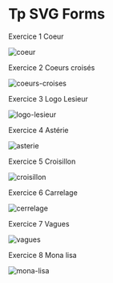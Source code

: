 # Tp SVG Forms

Exercice 1 Coeur

![coeur](https://user-images.githubusercontent.com/49000243/55101966-a8115b80-50c5-11e9-8ac7-3aa0a3a9117b.png)

Exercice 2 Coeurs croisés

![coeurs-croises](https://user-images.githubusercontent.com/49000243/55102098-eeff5100-50c5-11e9-9b4a-c28132f7eb25.png)

Exercice 3 Logo Lesieur

![logo-lesieur](https://user-images.githubusercontent.com/49000243/55102125-ff173080-50c5-11e9-9b3d-0f583314befd.png)

Exercice 4 Astérie

![asterie](https://user-images.githubusercontent.com/49000243/55102150-0f2f1000-50c6-11e9-8845-ba87a2161234.png)

Exercice 5 Croisillon

![croisillon](https://user-images.githubusercontent.com/49000243/55102184-24a43a00-50c6-11e9-8241-066164652ca1.png)

Exercice 6 Carrelage

![cerrelage](https://user-images.githubusercontent.com/49000243/55102216-37b70a00-50c6-11e9-9838-8256b4842e86.png)

Exercice 7 Vagues

![vagues](https://user-images.githubusercontent.com/49000243/55102245-46052600-50c6-11e9-9295-e3e838fd26e4.png)

Exercice 8 Mona lisa

![mona-lisa](https://user-images.githubusercontent.com/49000243/55102268-54ebd880-50c6-11e9-9519-721bc3587254.png)
